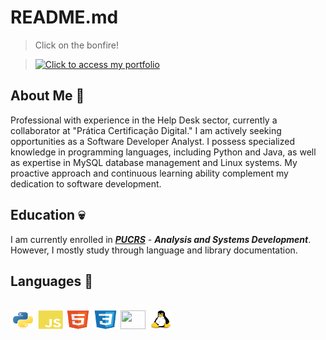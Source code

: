 # README.md

> Click on the bonfire!

> [![Click to access my portfolio](https://c.tenor.com/drxH1lO9cfEAAAAj/dark-souls-bonfire.gif)](https://lucasborgess.com/)

## About Me 🎃

Professional with experience in the Help Desk sector, currently a collaborator at "Prática Certificação Digital." I am actively seeking opportunities as a Software Developer Analyst. I possess specialized knowledge in programming languages, including Python and Java, as well as expertise in MySQL database management and Linux systems. My proactive approach and continuous learning ability complement my dedication to software development.

## Education 💀

I am currently enrolled in [***PUCRS***](https://online.pucrs.br/graduacao/analise-desenvolvimento-sistemas-full-stack-mobile) - ***Analysis and Systems Development***. However, I mostly study through language and library documentation.

## Languages 👻
<div style="display: inline_block"><br>
<img align="center"  height="30" width="40" src="https://raw.githubusercontent.com/devicons/devicon/master/icons/python/python-original.svg">
<img align="center"  height="30" width="40" src="https://raw.githubusercontent.com/devicons/devicon/master/icons/javascript/javascript-plain.svg">
<img align="center"  height="30" width="40" src="https://raw.githubusercontent.com/devicons/devicon/master/icons/html5/html5-original.svg">
<img align="center"  height="30" width="40" src="https://raw.githubusercontent.com/devicons/devicon/master/icons/css3/css3-original.svg">
<img align="center"  height="30" width="40" src="https://cdn.jsdelivr.net/gh/devicons/devicon/icons/java/java-original.svg">
<img align="center"  height="30" width="40" src="https://raw.githubusercontent.com/devicons/devicon/55609aa5bd817ff167afce0d965585c92040787a/icons/linux/linux-original.svg">
</div>

